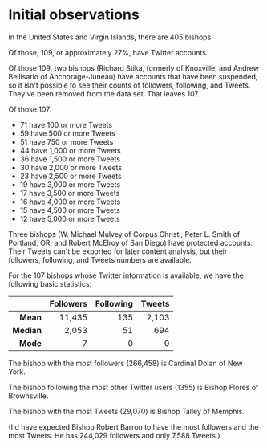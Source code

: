 # Initial observations

In the United States and Virgin Islands, there are 405 bishops.

Of those, 109, or approximately 27%, have Twitter accounts.

Of those 109, two bishops (Richard Stika, formerly of Knoxville, and Andrew Bellisario of Anchorage-Juneau) have accounts that have been suspended, so it isn't possible to see their counts of followers, following, and Tweets. They've been removed from the data set. That leaves 107.

Of those 107:

- 71 have 100 or more Tweets
- 59 have 500 or more Tweets
- 51 have 750 or more Tweets
- 44 have 1,000 or more Tweets
- 36 have 1,500 or more Tweets
- 30 have 2,000 or more Tweets
- 23 have 2,500 or more Tweets
- 19 have 3,000 or more Tweets
- 17 have 3,500 or more Tweets
- 16 have 4,000 or more Tweets
- 15 have 4,500 or more Tweets
- 12 have 5,000 or more Tweets

Three bishops (W. Michael Mulvey of Corpus Christi; Peter L. Smith of Portland, OR; and Robert McElroy of San Diego) have protected accounts. Their Tweets can't be exported for later content analysis, but their followers, following, and Tweets numbers are available.

For the 107 bishops whose Twitter information is available, we have the following basic statistics:

|            | Followers | Following | Tweets |
| ----------:| ---------:| ---------:| ------:|
|   **Mean** |    11,435 |       135 |  2,103 |
| **Median** |     2,053 |        51 |    694 |
|   **Mode** |         7 |         0 |      0 |

The bishop with the most followers (266,458) is Cardinal Dolan of New York.

The bishop following the most other Twitter users (1355) is Bishop Flores of Brownsville.

The bishop with the most Tweets (29,070) is Bishop Talley of Memphis.

(I'd have expected Bishop Robert Barron to have the most followers and the most Tweets. He has 244,029 followers and only 7,588 Tweets.)
